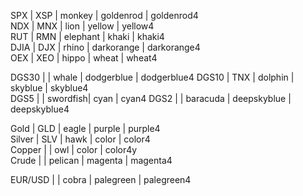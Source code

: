 SPX     | XSP  | monkey   |  goldenrod    | goldenrod4    
NDX     | MNX  | lion     |  yellow       | yellow4  
RUT     | RMN  | elephant |  khaki        | khaki4   
DJIA    | DJX  | rhino    |  darkorange   | darkorange4  
OEX     | XEO  | hippo    |  wheat        | wheat4  
                            
DGS30   |      | whale    |  dodgerblue   | dodgerblue4
DGS10   | TNX  | dolphin  |  skyblue      | skyblue4  
DGS5    |      | swordfish|  cyan         | cyan4 
DGS2    |      | baracuda |  deepskyblue  | deepskyblue4  
                            
Gold    | GLD  | eagle    |  purple       | purple4  
Silver  | SLV  | hawk     |  color        | color4  
Copper  |      | owl      |  color        | color4y  
Crude   |      | pelican  |  magenta      | magenta4
                            
                            
EUR/USD |      | cobra    |  palegreen    | palegreen4  
